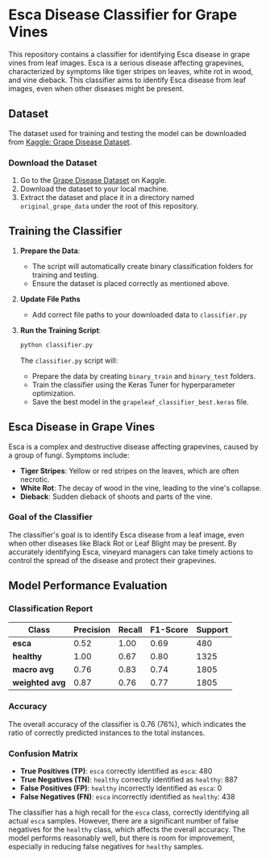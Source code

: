 # Esca Disease Classifier for Grape Vines

This repository contains a classifier for identifying Esca disease in grape vines from leaf images. Esca is a serious disease affecting grapevines, characterized by symptoms like tiger stripes on leaves, white rot in wood, and vine dieback. This classifier aims to identify Esca disease from leaf images, even when other diseases might be present.

## Dataset

The dataset used for training and testing the model can be downloaded from [Kaggle: Grape Disease Dataset](https://www.kaggle.com/datasets/rm1000/grape-disease-dataset-original?resource=download). 

### Download the Dataset

1. Go to the [Grape Disease Dataset](https://www.kaggle.com/datasets/rm1000/grape-disease-dataset-original?resource=download) on Kaggle.
2. Download the dataset to your local machine.
3. Extract the dataset and place it in a directory named `original_grape_data` under the root of this repository.

## Training the Classifier

1. **Prepare the Data**:
    - The script will automatically create binary classification folders for training and testing.
    - Ensure the dataset is placed correctly as mentioned above.

2. **Update File Paths**
    - Add correct file paths to your downloaded data to `classifier.py`

3. **Run the Training Script**:

    ```sh
    python classifier.py
    ```

   The `classifier.py` script will:
   - Prepare the data by creating `binary_train` and `binary_test` folders.
   - Train the classifier using the Keras Tuner for hyperparameter optimization.
   - Save the best model in the `grapeleaf_classifier_best.keras` file.

## Esca Disease in Grape Vines

Esca is a complex and destructive disease affecting grapevines, caused by a group of fungi. Symptoms include:

- **Tiger Stripes**: Yellow or red stripes on the leaves, which are often necrotic.
- **White Rot**: The decay of wood in the vine, leading to the vine's collapse.
- **Dieback**: Sudden dieback of shoots and parts of the vine.

### Goal of the Classifier

The classifier's goal is to identify Esca disease from a leaf image, even when other diseases like Black Rot or Leaf Blight may be present. By accurately identifying Esca, vineyard managers can take timely actions to control the spread of the disease and protect their grapevines.

## Model Performance Evaluation

### Classification Report

| Class         | Precision | Recall | F1-Score | Support |
|---------------|-----------|--------|----------|---------|
| **esca**      | 0.52      | 1.00   | 0.69     | 480     |
| **healthy**   | 1.00      | 0.67   | 0.80     | 1325    |
| **macro avg** | 0.76      | 0.83   | 0.74     | 1805    |
| **weighted avg** | 0.87   | 0.76   | 0.77     | 1805    |

### Accuracy

The overall accuracy of the classifier is 0.76 (76%), which indicates the ratio of correctly predicted instances to the total instances.

### Confusion Matrix

- **True Positives (TP)**: `esca` correctly identified as `esca`: 480
- **True Negatives (TN)**: `healthy` correctly identified as `healthy`: 887
- **False Positives (FP)**: `healthy` incorrectly identified as `esca`: 0
- **False Negatives (FN)**: `esca` incorrectly identified as `healthy`: 438

The classifier has a high recall for the `esca` class, correctly identifying all actual `esca` samples. However, there are a significant number of false negatives for the `healthy` class, which affects the overall accuracy. The model performs reasonably well, but there is room for improvement, especially in reducing false negatives for `healthy` samples.


